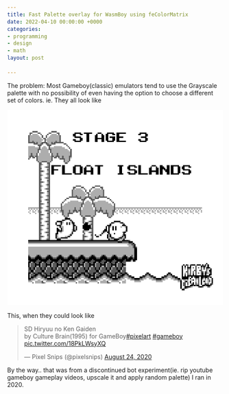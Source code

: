 ```yaml
---
title: Fast Palette overlay for WasmBoy using feColorMatrix
date: 2022-04-10 00:00:00 +0000
categories:
- programming
- design
- math
layout: post

---
```

The problem: Most Gameboy(classic) emulators tend to use the Grayscale palette with no possibility of even having the option to choose a different set of colors. ie. They all look like 

![](/uploads/screenshot-from-2022-05-03-20-56-07.png)

This, when they could look like

<blockquote class="twitter-tweet"><p lang="en" dir="ltr">SD Hiryuu no Ken Gaiden<br>by Culture Brain(1995) for GameBoy<a href="https://twitter.com/hashtag/pixelart?src=hash&amp;ref_src=twsrc%5Etfw">#pixelart</a> <a href="https://twitter.com/hashtag/gameboy?src=hash&amp;ref_src=twsrc%5Etfw">#gameboy</a> <a href="https://t.co/18PkLWsyXQ">pic.twitter.com/18PkLWsyXQ</a></p>&mdash; Pixel Snips (@pixelsnips) <a href="https://twitter.com/pixelsnips/status/1298047083874639872?ref_src=twsrc%5Etfw">August 24, 2020</a></blockquote> <script async src="https://platform.twitter.com/widgets.js" charset="utf-8"></script>

By the way.. that was from a discontinued bot experiment(ie. rip youtube gameboy gameplay videos, upscale it and apply random palette) I ran in 2020.


